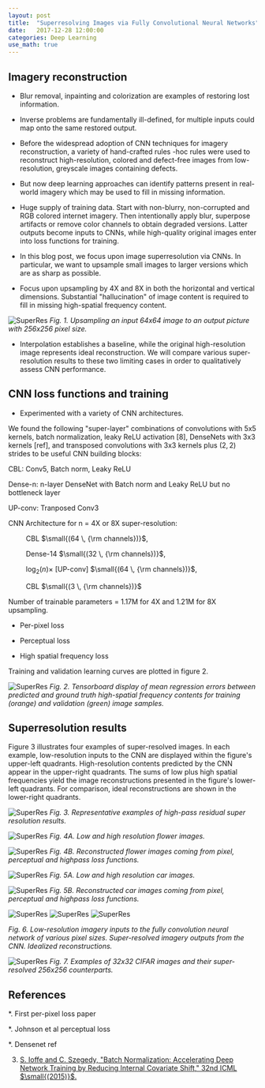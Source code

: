 ```yaml
---
layout: post
title:  "Superresolving Images via Fully Convolutional Neural Networks"
date:   2017-12-28 12:00:00
categories: Deep Learning
use_math: true
---
```


## Imagery reconstruction

- Blur removal, inpainting and colorization are examples of restoring lost
information.

- Inverse problems are fundamentally ill-defined, for multiple inputs could
map onto the same restored output.

- Before the widespread adoption of CNN techniques for imagery
reconstruction, a variety of hand-crafted rules -hoc rules were used to
reconstruct high-resolution, colored and defect-free images from
low-resolution, greyscale images containing defects.

- But now deep learning approaches can identify patterns present in
real-world imagery which may be used to fill in missing information.

- Huge supply of training data.  Start with non-blurry, non-corrupted and
RGB colored internet imagery.  Then intentionally apply blur, superpose
artifacts or remove color channels to obtain degraded versions.  Latter
outputs become inputs to CNNs, while high-quality original images enter
into loss functions for training.

- In this blog post, we focus upon image superresolution via CNNs.  In
particular, we want to upsample small images to larger versions which are
as sharp as possible.

- Focus upon upsampling by 4X and 8X in both the horizontal and vertical
dimensions.  Substantial "hallucination" of image content is required to
fill in missing high-spatial frequency content.


![SuperRes]({{site.url}}/blog/images/superres/padded_flower_upsampled.jpg)
*Fig. 1.  Upsampling an input 64x64 image to an output picture with 256x256
pixel size.*


- Interpolation establishes a baseline, while the original high-resolution
image represents ideal reconstruction.  We will compare various
super-resolution results to these two limiting cases in order to
qualitatively assess CNN performance.


## CNN loss functions and training

- Experimented with a variety of CNN architectures.  

We found the following "super-layer" combinations of convolutions with 5x5
kernels, batch normalization, leaky ReLU activation [8], DenseNets with 3x3
kernels [ref], and transposed convolutions with 3x3 kernels plus $(2,2)$
strides to be useful CNN building blocks:

CBL: Conv5, Batch norm, Leaky ReLU

Dense-n: n-layer DenseNet with Batch norm and Leaky ReLU but no bottleneck layer

UP-conv: Tranposed Conv3

CNN Architecture for n = 4X or 8X super-resolution: 

$\qquad$ CBL $\small{(64 \, {\rm channels})}$,

$\qquad$ Dense-14 $\small{(32 \, {\rm channels})}$,

$\qquad$ $\log_2(n) \times$ [UP-conv] $\small{(64 \, {\rm channels})}$,

$\qquad$ CBL $\small{(3 \, {\rm channels})}$



Number of trainable parameters = 1.17M for 4X and 1.21M for 8X upsampling.

- Per-pixel loss

- Perceptual loss

- High spatial frequency loss


Training and validation learning curves are plotted in figure 2.

![SuperRes]({{site.url}}/blog/images/superres/train_valid_error.png)
*Fig. 2.  Tensorboard display of mean regression errors between predicted
and ground truth high-spatial frequency contents for training $($orange$)$
and validation $($green$)$ image samples.*

## Superresolution results

Figure 3 illustrates four examples of super-resolved images.  In each
example, low-resolution inputs to the CNN are displayed within the figure's
upper-left quadrants.  High-resolution contents predicted by the CNN appear
in the upper-right quadrants.  The sums of low plus high spatial
frequencies yield the image reconstructions presented in the figure's
lower-left quadrants.  For comparison, ideal reconstructions are shown in
the lower-right quadrants.

![SuperRes]({{site.url}}/blog/images/superres/highpass_montage.jpg)
*Fig. 3.  Representative examples of high-pass residual super resolution
results.*


![SuperRes]({{site.url}}/blog/images/superres/padded_lores_hires_flower.jpg)
*Fig. 4A.  Low and high resolution flower images.*

![SuperRes]({{site.url}}/blog/images/superres/montage_flower.jpg)
*Fig. 4B.  Reconstructed flower images coming from pixel, perceptual and
highpass loss functions.*

![SuperRes]({{site.url}}/blog/images/superres/padded_lores_hires_cars.jpg)
*Fig. 5A.  Low and high resolution car images.*

![SuperRes]({{site.url}}/blog/images/superres/montage_cars.jpg)
*Fig. 5B.  Reconstructed car images coming from pixel, perceptual and
highpass loss functions.*

![SuperRes]({{site.url}}/blog/images/superres/red_car_montage.jpg)
![SuperRes]({{site.url}}/blog/images/superres/crack_montage.jpg)
![SuperRes]({{site.url}}/blog/images/superres/heart_assoc_montage.jpg)

*Fig. 6.  Low-resolution imagery inputs to the fully convolution neural
network of various pixel sizes.  Super-resolved imagery outputs from the
CNN.  Idealized reconstructions.*




![SuperRes]({{site.url}}/blog/images/superres/montage_cifar.png) *Fig. 7.
Examples of 32x32 CIFAR images and their super-resolved 256x256
counterparts.*


## References

*.  First per-pixel loss paper

*.  Johnson et al perceptual loss

*.  Densenet ref

3.  [S. Ioffe and C. Szegedy, "Batch Normalization: Accelerating Deep
Network Training by Reducing Internal Covariate Shift," 32nd ICML 
$\small{(2015)}$.](https://arxiv.org/abs/1502.03167)

